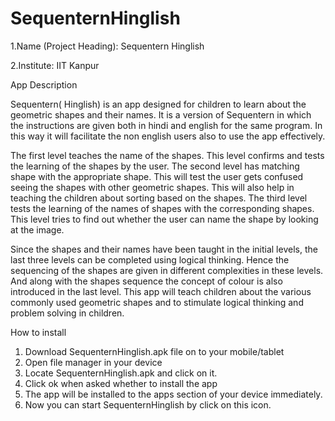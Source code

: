 SequenternHinglish
==================

1.Name (Project Heading):  Sequentern Hinglish

2.Institute: IIT Kanpur

App Description 

Sequentern( Hinglish)  is an app designed for children to learn about the geometric shapes and their names. It is a version of Sequentern in which the instructions are given both in hindi and english for the same program. In this way it will facilitate the non english  users also to use the app effectively.

The first level teaches the name of the shapes. This level confirms and tests the learning of the shapes  by the user. The second level has matching shape with the appropriate shape. This will test the user gets confused seeing the shapes with other geometric shapes. This will also help in teaching the children about sorting based on the shapes.
The third level tests the learning of the names of shapes with the corresponding shapes.
This level tries to find out whether the user can name the shape by looking at the image.

Since the shapes and their names have been taught in the initial levels, the last three levels can be completed using logical thinking. Hence the sequencing of the shapes are given in different complexities in these levels. And along with the shapes sequence the concept of colour is also introduced in the last level. 
This app will teach children about the various commonly used geometric shapes and to stimulate logical thinking and problem solving in children.

How to install

1. Download  SequenternHinglish.apk  file on to your mobile/tablet
2. Open file manager in your device
3. Locate SequenternHinglish.apk  and click on it.
4. Click ok when asked whether  to  install  the  app
5. The app will be installed to the apps section of your device immediately.
6. Now  you  can start  SequenternHinglish  by click on this icon.
